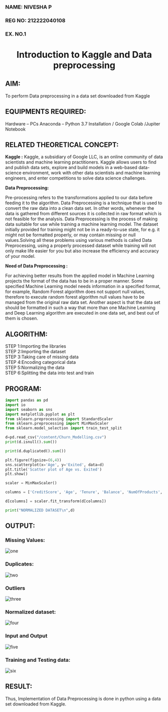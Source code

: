 <H3>NAME:  NIVESHA P</H3>
<H3>REG NO: 212222040108</H3>
<H3>EX. NO.1</H3>
<H1 ALIGN =CENTER> Introduction to Kaggle and Data preprocessing</H1>

## AIM:

To perform Data preprocessing in a data set downloaded from Kaggle

## EQUIPMENTS REQUIRED:
Hardware – PCs
Anaconda – Python 3.7 Installation / Google Colab /Jupiter Notebook

## RELATED THEORETICAL CONCEPT:

**Kaggle :**
Kaggle, a subsidiary of Google LLC, is an online community of data scientists and machine learning practitioners. Kaggle allows users to find and publish data sets, explore and build models in a web-based data-science environment, work with other data scientists and machine learning engineers, and enter competitions to solve data science challenges.

**Data Preprocessing:**

Pre-processing refers to the transformations applied to our data before feeding it to the algorithm. Data Preprocessing is a technique that is used to convert the raw data into a clean data set. In other words, whenever the data is gathered from different sources it is collected in raw format which is not feasible for the analysis.
Data Preprocessing is the process of making data suitable for use while training a machine learning model. The dataset initially provided for training might not be in a ready-to-use state, for e.g. it might not be formatted properly, or may contain missing or null values.Solving all these problems using various methods is called Data Preprocessing, using a properly processed dataset while training will not only make life easier for you but also increase the efficiency and accuracy of your model.

**Need of Data Preprocessing :**

For achieving better results from the applied model in Machine Learning projects the format of the data has to be in a proper manner. Some specified Machine Learning model needs information in a specified format, for example, Random Forest algorithm does not support null values, therefore to execute random forest algorithm null values have to be managed from the original raw data set.
Another aspect is that the data set should be formatted in such a way that more than one Machine Learning and Deep Learning algorithm are executed in one data set, and best out of them is chosen.


## ALGORITHM:
STEP 1:Importing the libraries<BR>
STEP 2:Importing the dataset<BR>
STEP 3:Taking care of missing data<BR>
STEP 4:Encoding categorical data<BR>
STEP 5:Normalizing the data<BR>
STEP 6:Splitting the data into test and train<BR>

##  PROGRAM:
```py
import pandas as pd
import io
import seaborn as sns
import matplotlib.pyplot as plt
from sklearn.preprocessing import StandardScaler
from sklearn.preprocessing import MinMaxScaler
from sklearn.model_selection import train_test_split

d=pd.read_csv("/content/Churn_Modelling.csv")
print(d.isnull().sum())

print(d.duplicated().sum())

plt.figure(figsize=(6,4))
sns.scatterplot(x='Age', y='Exited', data=d)
plt.title('Scatter plot of Age vs. Exited')
plt.show()

scaler = MinMaxScaler()

columns = ['CreditScore', 'Age', 'Tenure', 'Balance', 'NumOfProducts', 'EstimatedSalary']

d[columns] = scaler.fit_transform(d[columns])

print("NORMALIZED DATASET\n",d)
```

## OUTPUT:
### Missing Values:

![one](https://github.com/niveshaprabu/Ex-1-NN/assets/122986499/d266f239-277d-47d6-a90c-f254302ff06b)



### Duplicates:
![two](https://github.com/niveshaprabu/Ex-1-NN/assets/122986499/5bf4c71c-ea49-4ad8-8acd-00b0feea0abb)

### Outliers
![three](https://github.com/niveshaprabu/Ex-1-NN/assets/122986499/65bbef66-0f6b-4d3f-a16f-24531f6d6d9a)


### Normalized dataset:
![four](https://github.com/niveshaprabu/Ex-1-NN/assets/122986499/15a21aac-e309-4426-b449-e0998a345244)


### Input and Output
![five](https://github.com/niveshaprabu/Ex-1-NN/assets/122986499/000bd42f-7f55-4c59-9048-e18fb05e392e)


### Training and Testing data:
![six](https://github.com/niveshaprabu/Ex-1-NN/assets/122986499/95b2d81a-b04f-4942-a3cf-2edd2ac974f1)




## RESULT:
Thus, Implementation of Data Preprocessing is done in python  using a data set downloaded from Kaggle.
